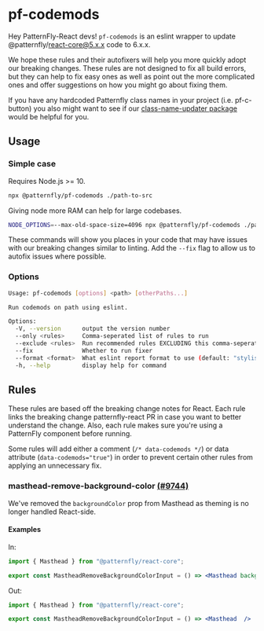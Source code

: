 # pf-codemods

Hey PatternFly-React devs! `pf-codemods` is an eslint wrapper to update @patternfly/react-core@5.x.x code to 6.x.x.

We hope these rules and their autofixers will help you more quickly adopt our breaking changes. These rules are not designed to fix all build errors, but they can help to fix easy ones as well as point out the more complicated ones and offer suggestions on how you might go about fixing them.

If you have any hardcoded Patternfly class names in your project (i.e. pf-c-button) you also might want to see if our [class-name-updater package](./packages/class-name-updater/README.md) would be helpful for you.

## Usage

### Simple case

Requires Node.js >= 10.

```sh
npx @patternfly/pf-codemods ./path-to-src
```

Giving node more RAM can help for large codebases.

```sh
NODE_OPTIONS=--max-old-space-size=4096 npx @patternfly/pf-codemods ./path-to-src
```

These commands will show you places in your code that may have issues with our breaking changes similar to linting. Add the `--fix` flag to allow us to autofix issues where possible.

### Options

```sh
Usage: pf-codemods [options] <path> [otherPaths...]

Run codemods on path using eslint.

Options:
  -V, --version      output the version number
  --only <rules>     Comma-seperated list of rules to run
  --exclude <rules>  Run recommended rules EXCLUDING this comma-seperated list
  --fix              Whether to run fixer
  --format <format>  What eslint report format to use (default: "stylish")
  -h, --help         display help for command
```

## Rules

These rules are based off the breaking change notes for React. Each rule links the breaking change patternfly-react PR in case you want to better understand the change. Also, each rule makes sure you're using a PatternFly component before running.

Some rules will add either a comment (`/* data-codemods */`) or data attribute (`data-codemods="true"`) in order to prevent certain other rules from applying an unnecessary fix.

### masthead-remove-background-color [(#9744)](https://github.com/patternfly/patternfly-react/pull/9744)

We've removed the `backgroundColor` prop from Masthead as theming is no longer handled React-side.

#### Examples

In:

```jsx
import { Masthead } from "@patternfly/react-core";

export const MastheadRemoveBackgroundColorInput = () => <Masthead backgroundColor />
```

Out:

```jsx
import { Masthead } from "@patternfly/react-core";

export const MastheadRemoveBackgroundColorInput = () => <Masthead  />
```

